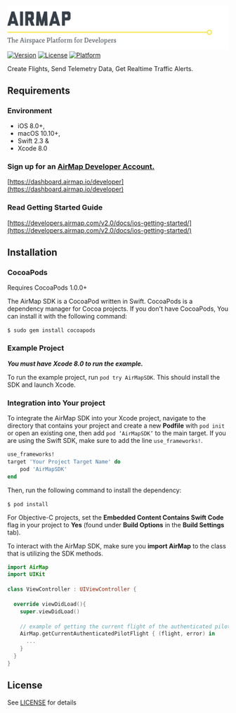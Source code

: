 ![AirMap: The Airspace Platform for Developers](Assets/AirMap.png)
[![Version](https://img.shields.io/cocoapods/v/AirMapSDK.svg?style=flat)](http://cocoapods.org/pods/AirMapSDK) [![License](https://img.shields.io/cocoapods/l/AirMapSDK.svg?style=flat)](http://cocoapods.org/pods/AirMapSDK) [![Platform](https://img.shields.io/cocoapods/p/AirMapSDK.svg?style=flat)](http://cocoapods.org/pods/AirMapSDK)

Create Flights, Send Telemetry Data, Get Realtime Traffic Alerts.

## Requirements

### Environment
* iOS 8.0+, 
* macOS 10.10+, 
* Swift 2.3 &  
* Xcode 8.0

### Sign up for an [AirMap Developer Account.](https://dashboard.airmap.io/developer/)

 [https://dashboard.airmap.io/developer](https://dashboard.airmap.io/developer)
  
### Read Getting Started Guide
[https://developers.airmap.com/v2.0/docs/ios-getting-started/](https://developers.airmap.com/v2.0/docs/ios-getting-started/)

## Installation

### CocoaPods

Requires CocoaPods 1.0.0+

The AirMap SDK is a CocoaPod written in Swift. CocoaPods is a dependency manager for Cocoa projects. If you don't have CocoaPods, You can install it with the following command:

`$ sudo gem install cocoapods `


### Example Project

***You must have Xcode 8.0 to run the example.***

To run the example project, run `pod try AirMapSDK`.  This should install the SDK and launch Xcode.

### Integration into Your project

To integrate the AirMap SDK into your Xcode project, navigate to the directory that contains your project and create a new **Podfile** with `pod init` or open an existing one, then add `pod ‘AirMapSDK’` to the main target. If you are using the Swift SDK, make sure to add the line `use_frameworks!`.

```ruby
use_frameworks!
target 'Your Project Target Name' do
	pod 'AirMapSDK'
end
```

Then, run the following command to install the dependency:

`$ pod install`

For Objective-C projects, set the **Embedded Content Contains Swift Code** flag in your project to **Yes** (found under **Build Options** in the **Build Settings** tab).


To interact with the AirMap SDK, make sure you **import AirMap** to the class that is utilizing the SDK methods.

```swift
import AirMap
import UIKit

class ViewController : UIViewController {

  override viewDidLoad(){
    super.viewDidLoad()

    // example of getting the current flight of the authenticated pilot.
    AirMap.getCurrentAuthenticatedPilotFlight { (flight, error) in
      ...
    }
  }
}
```

## License 

See [LICENSE](https://raw.githubusercontent.com/airmap/AirMapSDK-Swift/master/LICENSE) for details
